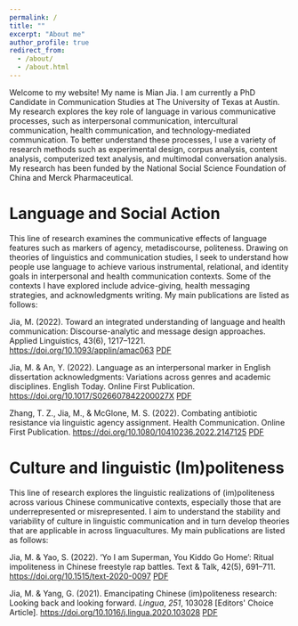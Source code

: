 ```yaml
---
permalink: /
title: ""
excerpt: "About me"
author_profile: true
redirect_from: 
  - /about/
  - /about.html
---
```


Welcome to my website! My name is Mian Jia. I am currently a PhD Candidate in Communication Studies at The University of Texas at Austin. My research explores the key role of language in various communicative processes, such as interpersonal communication, intercultural communication, health communication, and technology-mediated communication. To better understand these processes, I use a variety of research methods such as experimental design, corpus analysis, content analysis, computerized text analysis, and multimodal conversation analysis. My research has been funded by the National Social Science Foundation of China and Merck Pharmaceutical.

Language and Social Action
======

This line of research examines the communicative effects of language features such as markers of agency, metadiscourse, politeness. Drawing on theories of linguistics and communication studies, I seek to understand how people use language to achieve various instrumental, relational, and identity goals in interpersonal and health communication contexts. Some of the contexts I have explored include advice-giving, health messaging strategies, and acknowledgments writing. My main publications are listed as follows:

Jia, M. (2022). Toward an integrated understanding of language and health communication: Discourse-analytic and message design approaches. Applied Linguistics, 43(6), 1217–1221. https://doi.org/10.1093/applin/amac063 [PDF](https://jamesmianjia.github.io/files/Jia_2022_AL.pdf)

Jia, M. & An, Y. (2022). Language as an interpersonal marker in English dissertation acknowledgments: Variations across genres and academic disciplines. English Today. Online First Publication. https://doi.org/10.1017/S026607842200027X [PDF](https://jamesmianjia.github.io/files/Jia_An_ET.pdf)

Zhang, T. Z., Jia, M., & McGlone, M. S. (2022). Combating antibiotic resistance via linguistic agency assignment. Health Communication. Online First Publication. https://doi.org/10.1080/10410236.2022.2147125 [PDF](https://jamesmianjia.github.io/files/Zhang_Jia_McGlone_HC.pdf)

Culture and linguistic (Im)politeness
======

This line of research explores the linguistic realizations of (im)politeness across various Chinese communicative contexts, especially those that are underrepresented or misrepresented. I aim to understand the stability and variability of culture in linguistic communication and in turn develop theories that are applicable in across linguacultures. My main publications are listed as follows:

Jia, M. & Yao, S. (2022). ‘Yo I am Superman, You Kiddo Go Home’: Ritual impoliteness in Chinese freestyle rap battles. Text & Talk, 42(5), 691–711. https://doi.org/10.1515/text-2020-0097 [PDF](https://jamesmianjia.github.io/files/Jia_Yao_2022_TT.pdf)

Jia, M. & Yang, G. (2021). Emancipating Chinese (im)politeness research: Looking back and looking forward. _Lingua_, _251_, 103028 [Editors' Choice Article]. https://doi.org/10.1016/j.lingua.2020.103028 [PDF](https://jamesmianjia.github.io/files/Jia_Yang_2021_Lingua.pdf)


